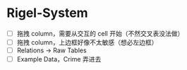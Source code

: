 # Rigel-System

- [ ] 拖拽 column，需要从交互的 cell 开始（不然交叉表没法做）
- [ ] 拖拽 column，上边框好像不太敏感（想必左边框）
- [ ] Relations -> Raw Tables
- [ ] Example Data，Crime 弄进去
